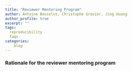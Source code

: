 ```yaml
---
title: "Reviewer Mentoring Program"
author: Antoine Bosselut, Christophe Gravier, Jing Huang
author_profile: true
excerpt: ""
tags:
  reproducibility
  faqs
categories:
    blog
---
```


### Rationale for the reviewer mentoring program 